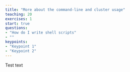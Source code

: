 ```yaml
---
title: "More about the command-line and cluster usage"
teaching: 20
exercises: 1
start: true
questions:
- "How do I write shell scripts"
- ""
keypoints:
- "Keypoint 1"
- "Keypoint 2"
---
```


Test text
